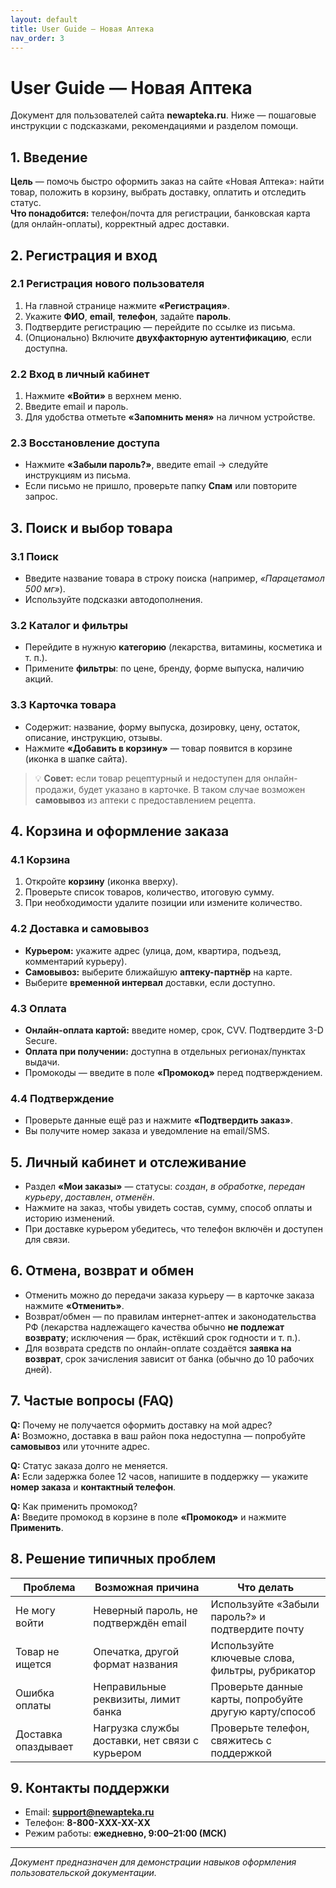 ```yaml
---
layout: default
title: User Guide — Новая Аптека
nav_order: 3
---
```


# User Guide — Новая Аптека

Документ для пользователей сайта **newapteka.ru**. Ниже — пошаговые инструкции с подсказками, рекомендациями и разделом помощи.

## 1. Введение
**Цель** — помочь быстро оформить заказ на сайте «Новая Аптека»: найти товар, положить в корзину, выбрать доставку, оплатить и отследить статус.  
**Что понадобится:** телефон/почта для регистрации, банковская карта (для онлайн-оплаты), корректный адрес доставки.

## 2. Регистрация и вход
### 2.1 Регистрация нового пользователя
1. На главной странице нажмите **«Регистрация»**.  
2. Укажите **ФИО**, **email**, **телефон**, задайте **пароль**.  
3. Подтвердите регистрацию — перейдите по ссылке из письма.  
4. (Опционально) Включите **двухфакторную аутентификацию**, если доступна.

### 2.2 Вход в личный кабинет
1. Нажмите **«Войти»** в верхнем меню.  
2. Введите email и пароль.  
3. Для удобства отметьте **«Запомнить меня»** на личном устройстве.

### 2.3 Восстановление доступа
- Нажмите **«Забыли пароль?»**, введите email → следуйте инструкциям из письма.  
- Если письмо не пришло, проверьте папку **Спам** или повторите запрос.

## 3. Поиск и выбор товара
### 3.1 Поиск
- Введите название товара в строку поиска (например, *«Парацетамол 500 мг»*).  
- Используйте подсказки автодополнения.

### 3.2 Каталог и фильтры
- Перейдите в нужную **категорию** (лекарства, витамины, косметика и т. п.).  
- Примените **фильтры**: по цене, бренду, форме выпуска, наличию акций.

### 3.3 Карточка товара
- Содержит: название, форму выпуска, дозировку, цену, остаток, описание, инструкцию, отзывы.  
- Нажмите **«Добавить в корзину»** — товар появится в корзине (иконка в шапке сайта).

> 💡 **Совет:** если товар рецептурный и недоступен для онлайн-продажи, будет указано в карточке. В таком случае возможен **самовывоз** из аптеки с предоставлением рецепта.

## 4. Корзина и оформление заказа
### 4.1 Корзина
1. Откройте **корзину** (иконка вверху).  
2. Проверьте список товаров, количество, итоговую сумму.  
3. При необходимости удалите позиции или измените количество.

### 4.2 Доставка и самовывоз
- **Курьером:** укажите адрес (улица, дом, квартира, подъезд, комментарий курьеру).  
- **Самовывоз:** выберите ближайшую **аптеку-партнёр** на карте.  
- Выберите **временной интервал** доставки, если доступно.

### 4.3 Оплата
- **Онлайн-оплата картой:** введите номер, срок, CVV. Подтвердите 3-D Secure.  
- **Оплата при получении:** доступна в отдельных регионах/пунктах выдачи.  
- Промокоды — введите в поле **«Промокод»** перед подтверждением.

### 4.4 Подтверждение
- Проверьте данные ещё раз и нажмите **«Подтвердить заказ»**.  
- Вы получите номер заказа и уведомление на email/SMS.

## 5. Личный кабинет и отслеживание
- Раздел **«Мои заказы»** — статусы: *создан*, *в обработке*, *передан курьеру*, *доставлен*, *отменён*.  
- Нажмите на заказ, чтобы увидеть состав, сумму, способ оплаты и историю изменений.  
- При доставке курьером убедитесь, что телефон включён и доступен для связи.

## 6. Отмена, возврат и обмен
- Отменить можно до передачи заказа курьеру — в карточке заказа нажмите **«Отменить»**.  
- Возврат/обмен — по правилам интернет-аптек и законодательства РФ (лекарства надлежащего качества обычно **не подлежат возврату**; исключения — брак, истёкший срок годности и т. п.).  
- Для возврата средств по онлайн-оплате создаётся **заявка на возврат**, срок зачисления зависит от банка (обычно до 10 рабочих дней).

## 7. Частые вопросы (FAQ)
**Q:** Почему не получается оформить доставку на мой адрес?  
**A:** Возможно, доставка в ваш район пока недоступна — попробуйте **самовывоз** или уточните адрес.

**Q:** Статус заказа долго не меняется.  
**A:** Если задержка более 12 часов, напишите в поддержку — укажите **номер заказа** и **контактный телефон**.

**Q:** Как применить промокод?  
**A:** Введите промокод в корзине в поле **«Промокод»** и нажмите **Применить**.

## 8. Решение типичных проблем

<table>
  <thead>
    <tr>
      <th>Проблема</th>
      <th>Возможная причина</th>
      <th>Что делать</th>
    </tr>
  </thead>
  <tbody>
    <tr>
      <td>Не могу войти</td>
      <td>Неверный пароль, не подтверждён email</td>
      <td>Используйте «Забыли пароль?» и подтвердите почту</td>
    </tr>
    <tr>
      <td>Товар не ищется</td>
      <td>Опечатка, другой формат названия</td>
      <td>Используйте ключевые слова, фильтры, рубрикатор</td>
    </tr>
    <tr>
      <td>Ошибка оплаты</td>
      <td>Неправильные реквизиты, лимит банка</td>
      <td>Проверьте данные карты, попробуйте другую карту/способ</td>
    </tr>
    <tr>
      <td>Доставка опаздывает</td>
      <td>Нагрузка службы доставки, нет связи с курьером</td>
      <td>Проверьте телефон, свяжитесь с поддержкой</td>
    </tr>
  </tbody>
</table>

## 9. Контакты поддержки
- Email: **support@newapteka.ru**  
- Телефон: **8-800-XXX-XX-XX**  
- Режим работы: **ежедневно, 9:00–21:00 (МСК)**

---

*Документ предназначен для демонстрации навыков оформления пользовательской документации.*
